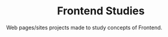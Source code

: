 <h1 align="center">Frontend Studies</h1>

<p>
  Web pages/sites projects made to study concepts of Frontend.
</p>
